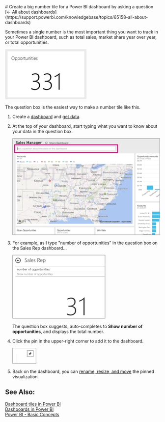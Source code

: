 <properties pageTitle="Create a big number tile for a Power BI dashboard" description="Create a big number tile for a Power BI dashboard" services="powerbi" documentationCenter="" authors="v-anpasi" manager="mblythe" editor=""/>
<tags ms.service="powerbi" ms.devlang="NA" ms.topic="article" ms.tgt_pltfrm="NA" ms.workload="powerbi" ms.date="06/26/2015" ms.author="v-anpasi"/>
# Create a big number tile for a Power BI dashboard by asking a question
[← All about dashboards](https://support.powerbi.com/knowledgebase/topics/65158-all-about-dashboards)

Sometimes a single number is the most important thing you want to track in your Power BI dashboard, such as total sales, market share year over year, or total opportunities.

![](media/powerbi-service-create-a-big-number-tile-for-a-dashboard/PBI_OpptuntiesCard.png)

The question box is the easiest way to make a number tile like this.

1.  Create a [dashboard](http://support.powerbi.com/knowledgebase/articles/424868-dashboards-in-power-bi) and [get data](http://support.powerbi.com/knowledgebase/articles/434354-connect-to-a-data-source).
    
2.  At the top of your dashboard, start typing what you want to know about your data in the question box.
    
	![](media/powerbi-service-create-a-big-number-tile-for-a-dashboard/PBI_QnABox.png)
      
3.  For example, as I type "number of opportunities" in the question box on the Sales Rep dashboard...
    
	![](media/powerbi-service-create-a-big-number-tile-for-a-dashboard/PBI_Q&A_Number.png)
    
    The question box suggests, auto-completes to **Show number of opportunities**, and displays the total number.  
    
4.  Click the pin in the upper-right corner to add it to the dashboard.
    
	![](media/powerbi-service-create-a-big-number-tile-for-a-dashboard/PBI_PinTile.png)  
5.  Back on the dashboard, you can [rename, resize, and move](http://support.powerbi.com/knowledgebase/articles/424878-edit-a-tile-resize-move-rename-delete) the pinned visualization.

 
## See Also:
[Dashboard tiles in Power BI](https://support.office.com/en-us/article/Dashboard-tiles-in-Power-BI-Preview-ae937597-64f4-4592-a375-f4028a0a9477?ui=en-US&rs=en-US&ad=US#BKMK_pin)  
[Dashboards in Power BI](http://support.powerbi.com/knowledgebase/articles/424868-dashboards-in-power-bi)  
[Power BI - Basic Concepts](http://support.powerbi.com/knowledgebase/articles/487029-power-bi-preview-basic-concepts)
[](http://support.powerbi.com/knowledgebase/articles/424868-dashboards-in-power-bi)